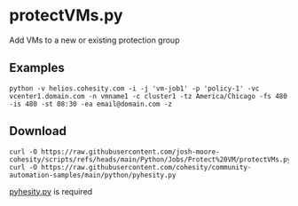 
# **protectVMs.py**

   Add VMs to a new or existing protection group

## **Examples**

    python -v helios.cohesity.com -i -j 'vm-job1' -p 'policy-1' -vc vcenter1.domain.com -n vmname1 -c cluster1 -tz America/Chicago -fs 480 -is 480 -st 08:30 -ea email@domain.com -z
    
## **Download**

    curl -O https://raw.githubusercontent.com/josh-moore-cohesity/scripts/refs/heads/main/Python/Jobs/Protect%20VM/protectVMs.py
    curl -O https://raw.githubusercontent.com/cohesity/community-automation-samples/main/python/pyhesity.py

[pyhesity.py](https://github.com/bseltz-cohesity/scripts/tree/master/python/pyhesity) is required 
    

